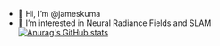 - 👋 Hi, I’m @jameskuma
- 👀 I’m interested in Neural Radiance Fields and SLAM
[![Anurag's GitHub stats](https://github-readme-stats.vercel.app/api?username=jameskuma&show_icons=true&theme=radical)](https://github.com/anuraghazra/github-readme-stats)
<!---
jameskuma/jameskuma is a ✨ special ✨ repository because its `README.md` (this file) appears on your GitHub profile.
You can click the Preview link to take a look at your changes.
--->

